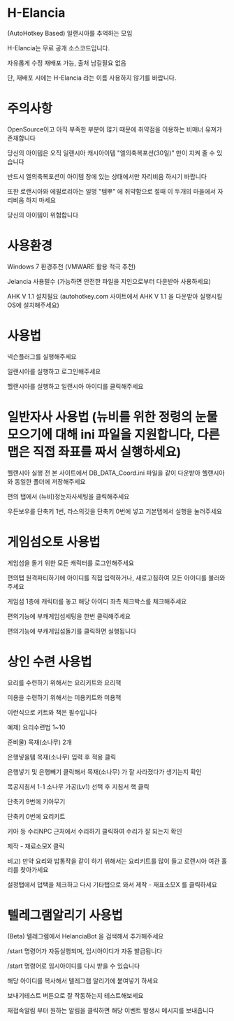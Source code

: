 # H-Elancia
(AutoHotkey Based) 일랜시아를 추억하는 모임 

H-Elancia는 무료 공개 소스코드입니다.

자유롭게 수정 재배포 가능, 출처 남길필요 없음

단, 재배포 시에는 H-Elancia 라는 이름 사용하지 않기를 바랍니다.

# 주의사항
OpenSource이고 아직 부족한 부분이 많기 때문에 취약점을 이용하는 비매너 유져가 존재합니다

당신의 아이템은 오직 일랜시아 캐시아이템 "엘의축복포션(30일)" 만이 지켜 줄 수 있습니다

반드시 엘의축복포션이 아이템 창에 있는 상태에서만 자리비움 하시기 바랍니다

또한 로랜시아와 에필로리아는 일명 "템뿌" 에 취약함으로 절때 이 두개의 마을에서 자리비움 하지 마세요

당신의 아이템이 위험합니다

# 사용환경
Windows 7 환경추천 (VMWARE 활용 적극 추천)

Jelancia 사용필수 (가능하면 안전한 파일을 지인으로부터 다운받아 사용하세요)

AHK V 1.1 설치필요 (autohotkey.com 사이트에서 AHK V 1.1 을 다운받아 실행시킬 OS에 설치해주세요)

# 사용법
넥슨플러그를 실행해주세요

일랜시아를 실행하고 로그인해주세요

헬랜시아를 실행하고 일랜시아 아이디를 클릭해주세요

# 일반자사 사용법 (뉴비를 위한 정령의 눈물 모으기에 대해 ini 파일을 지원합니다, 다른 맵은 직접 좌표를 짜서 실행하세요)
헬랜시아 실행 전 본 사이트에서 DB_DATA_Coord.ini 파일을 같이 다운받아 헬랜시아와 동일한 폴더에 저장해주세요

편의 탭에서 (뉴비)정눈자사세팅을 클릭해주세요

우든보우를 단축키 1번, 라스의깃을 단축키 0번에 넣고 기본탭에서 실행을 눌러주세요

# 게임섬오토 사용법
게임섬을 돌기 위한 모든 캐릭터를 로그인해주세요

편의탭 원격파티하기에 아이디를 직접 입력하거나, 새로고침하여 모든 아이디를 불러와주세요

게임섬 1층에 캐릭터를 놓고 해당 아이디 좌측 체크박스를 체크해주세요

편의기능에 부캐게임섬세팅을 한번 클릭해주세요

편의기능에 부캐게임섬돌기를 클릭하면 실행됩니다

# 상인 수련 사용법
요리를 수련하기 위해서는 요리키트와 요리책

미용을 수련하기 위해서는 미용키트와 미용책

이런식으로 키트와 책은 필수입니다

예제) 요리수련법 1~10

준비물) 목재(소나무) 2개

은행넣을템 목재(소나무) 입력 후 적용 클릭

은행넣기 및 은행빼기 클릭해서 목재(소나무) 가 잘 사라졌다가 생기는지 확인

목공지침서 1-1 소나무 가공(Lv1) 선택 후 지침서 핵 클릭

단축키 9번에 키아무기

단축키 0번에 요리키트

키아 등 수리NPC 근처에서 수리하기 클릭하여 수리가 잘 되는지 확인

제작 - 재료소모X 클릭

비고) 만약 요리와 밥통작을 같이 하기 위해서는 요리키트를 많이 들고 로랜시아 여관 홀리를 찾아가세요

설정탭에서 덥택을 체크하고 다시 기타탭으로 와서 제작 - 재표소모X 를 클릭하세요

# 텔레그램알리기 사용법
(Beta) 텔레그렘에서 HelanciaBot 을 검색해서 추가해주세요

/start 명령어가 자동실행되며, 임시아이디가 자동 발급됩니다

/start 명령어로 임시아이디를 다시 받을 수 있습니다

해당 아이디를 복사해서 텔레그램 알리기에 붙여넣기 하세요

보내기테스트 버튼으로 잘 작동하는지 테스트해보세요

재접속알림 부터 원하는 알림을 클릭하면 해당 이벤트 발생시 메시지를 보내줍니다
